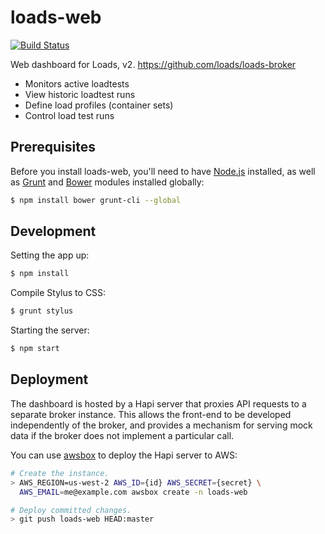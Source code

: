 # loads-web

[![Build Status](https://travis-ci.org/loads/loads-web.svg?branch=master)](https://travis-ci.org/loads/loads-web)

Web dashboard for Loads, v2.
<https://github.com/loads/loads-broker>

 * Monitors active loadtests
 * View historic loadtest runs
 * Define load profiles (container sets)
 * Control load test runs

## Prerequisites

Before you install loads-web, you'll need to have [Node.js](https://nodejs.org/) installed, as well as [Grunt](http://gruntjs.com/) and [Bower](http://bower.io/) modules installed globally:
```sh
$ npm install bower grunt-cli --global
```


## Development

Setting the app up:

```sh
$ npm install
```

Compile Stylus to CSS:

```sh
$ grunt stylus
```

Starting the server:
```sh
$ npm start
```


## Deployment

The dashboard is hosted by a Hapi server that proxies API requests to a
separate broker instance. This allows the front-end to be developed
independently of the broker, and provides a mechanism for serving mock data
if the broker does not implement a particular call.

You can use [awsbox](https://github.com/mozilla/awsbox) to deploy the Hapi
server to AWS:

```sh
# Create the instance.
> AWS_REGION=us-west-2 AWS_ID={id} AWS_SECRET={secret} \
  AWS_EMAIL=me@example.com awsbox create -n loads-web

# Deploy committed changes.
> git push loads-web HEAD:master
```
